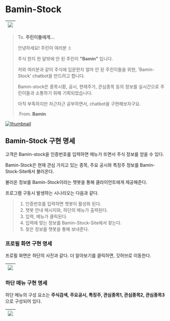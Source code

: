 # Bamin-Stock

 

| ![](/home/bamin/Projects/stock-chatbot/image/Bamin-Stock02.png) |
| :----------------------------------------------------------: |

> To. **주린이들에게...**
>
> 
>
> 안녕하세요! 주린이 여러분 :)
>
> 주식 한지 한 달밖에 안 된 주린이 **"Bamin"** 입니다.
>
> 저와 여러분과 같이 주식에 입문한지 얼마 안 된 주린이들을 위한, 'Bamin-Stock'  chatbot을 만드려고 합니다. 
>
> Bamin-stock은 종목시황, 공시, 현재주가, 관심종목 등의 정보를 실시간으로 주린이들과 소통하기 위해 기획되었습니다.
>
> 아직 부족하지만 차근차근 공부하면서, chatbot을 구현해보자구요.
> 																			
>
> ​																											      		From.  **Bamin**



[![thumbnail](/home/bamin/Projects/stock-chatbot/image/plusfriend.png)](http://pf.kakao.com/_xircaxb)




## Bamin-Stock 구현 명세



고객은 Bamin-stock을 인증번호를 입력하면 메뉴가 뜨면서 주식 정보를 얻을 수 있다.



Bamin-Stock은 현재 관심 가지고 있는 종목, 주요 공시와 특징주 정보를 Bamin-Stock-Site에서 불러온다.

불러온 정보를 Bamin-Stock이라는 챗봇을 통해 클라이언트에게 제공해준다.



프로그램 구동시 발생하는 시나리오는 다음과 같다.

> 1. 인증번호를 입력하면 챗봇이 활성화 된다.
> 2. 챗봇 안내 메시지와, 하단의 메뉴가 출력된다.
> 3. 입력, 메뉴가 클릭된다.
> 4. 입력에 맞는 정보를 Bamin-Stock-Site에서 찾는다.
> 5. 찾은 정보를 챗봇을 통해 보내준다.



### 프로필 화면 구현 명세

프로필 화면은 하단의 사진과 같다.  더 알아보기를 클릭하면, 깃허브로 이동한다.

| ![](/home/bamin/Projects/stock-chatbot/image/Bamin-Stock02.png) |
| ------------------------------------------------------------ |





### 하단 메뉴 구현 명세

 하단 메뉴의 구성 요소는 **주식검색, 주요공시, 특징주, 관심종목1, 관심종목2, 관심종목3** 으로 구성되어 있다.

| ![](/home/bamin/Projects/stock-chatbot/image/Bamin-Stock03.png) |
| ------------------------------------------------------------ |

